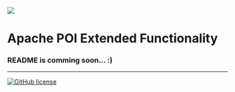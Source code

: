 ![](https://github.com/ABDULLAH0897/BET/workflows/Build_project/badge.svg)
# Apache POI Extended Functionality

### README is comming soon... :)

-------------------------------------
[![GitHub license](https://img.shields.io/github/license/Naereen/StrapDown.js.svg)](https://github.com/Naereen/StrapDown.js/blob/master/LICENSE)
